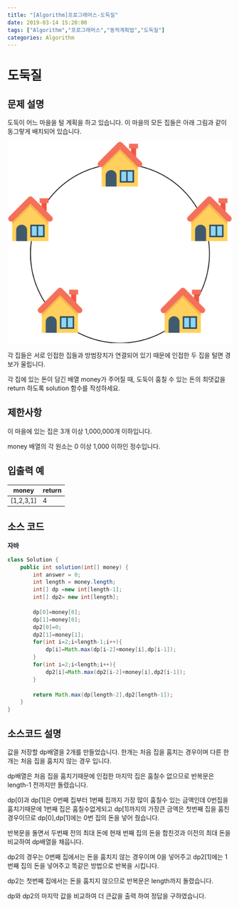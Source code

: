 ```yaml
---
title: "[Algorithm]프로그래머스-도둑질"
date: 2019-03-14 15:20:00                             
tags: ["Algorithm","프로그래머스","동적계획법","도둑질"]
categories: Algorithm                                    
---
```


# 도둑질

## 문제 설명
도둑이 어느 마을을 털 계획을 하고 있습니다. 이 마을의 모든 집들은 아래 그림과 같이 동그랗게 배치되어 있습니다.

![thievery](/images/thievery.png)

각 집들은 서로 인접한 집들과 방범장치가 연결되어 있기 때문에 인접한 두 집을 털면 경보가 울립니다.

각 집에 있는 돈이 담긴 배열 money가 주어질 때, 도둑이 훔칠 수 있는 돈의 최댓값을 return 하도록 solution 함수를 작성하세요.

## 제한사항
이 마을에 있는 집은 3개 이상 1,000,000개 이하입니다.

money 배열의 각 원소는 0 이상 1,000 이하인 정수입니다.

## 입출력 예
|money|return|
|---|---|
|[1,2,3,1]|4|


## 소스 코드
**자바**
```java
class Solution {
    public int solution(int[] money) {
        int answer = 0;
        int length = money.length;
        int[] dp =new int[length-1];
        int[] dp2= new int[length];
        
        dp[0]=money[0];
        dp[1]=money[0];
        dp2[0]=0;
        dp2[1]=money[1];
        for(int i=2;i<length-1;i++){
            dp[i]=Math.max(dp[i-2]+money[i],dp[i-1]);
        }
        for(int i=2;i<length;i++){
            dp2[i]=Math.max(dp2[i-2]+money[i],dp2[i-1]);
        }
        
        return Math.max(dp[length-2],dp2[length-1]);
    }
}
```
## 소스코드 설명

값을 저장할 dp배열을 2개를 만들었습니다. 한개는 처음 집을 훔치는 경우이며 다른 한개는 처음 집을 훔치지 않는 경우 입니다.

dp배열은 처음 집을 훔치기때문에 인접한 마지막 집은 훔칠수 없으므로 반복문은 length-1 전까지만 돌렸습니다.

dp[0]과 dp[1]은 0번째 집부터 1번째 집까지 가장 많이 훔칠수 있는 금액인데 0번집을 훔치기때문에 1번째 집은 훔칠수없게되고 dp[1]까지의 가장큰 금액은 첫번째 집을 훔친 경우이므로 dp[0],dp[1]에는 0번 집의 돈을 넣어 줬습니다.

반복문을 돌면서 두번째 전의 최대 돈에 현재 번째 집의 돈을 합친것과 이전의 최대 돈을 비교하여 dp배열을 채웁니다.

dp2의 경우는 0번째 집에서는 돈을 훔치지 않는 경우이며 0을 넣어주고 dp2[1]에는 1번째 집의 돈을 넣어주고 똑같은 방법으로 반복을 시킵니다. 

dp2는 첫번째 집에서는 돈을 훔치지 않으므로 반복문은 length까지 돌렸습니다.

dp와 dp2의 마지막 값을 비교하여 더 큰값을 출력 하여 정답을 구하였습니다.
 
